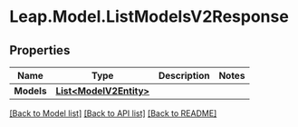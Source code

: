 # Leap.Model.ListModelsV2Response

## Properties

Name | Type | Description | Notes
------------ | ------------- | ------------- | -------------
**Models** | [**List&lt;ModelV2Entity&gt;**](ModelV2Entity.md) |  | 

[[Back to Model list]](../README.md#documentation-for-models) [[Back to API list]](../README.md#documentation-for-api-endpoints) [[Back to README]](../README.md)

